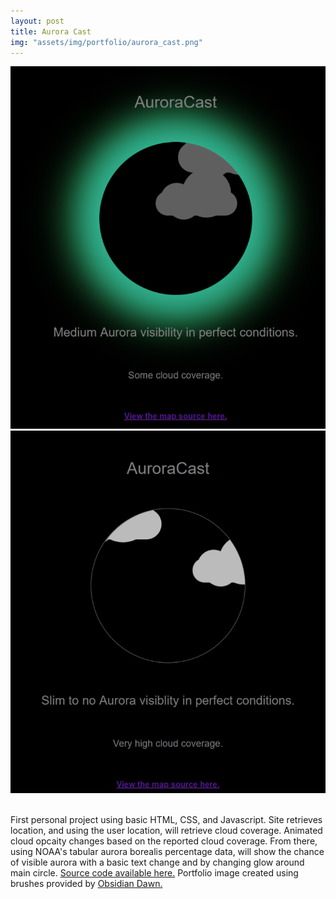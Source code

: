 ```yaml
---
layout: post
title: Aurora Cast
img: "assets/img/portfolio/aurora_cast.png"
---
```


<div id='masonry' class="grid">
<div class="grid-sizer"></div>
<div class="gutter-sizer"></div>
  <img src="assets/img/pexels/aurora_1.png" alt="" class="grid-item" style="padding: 0;">
  <img src="assets/img/pexels/aurora_2.png" alt="" class="grid-item" style="padding: 0;">
  <img src="assets/img/pexels//aurora_3.png.jpg" alt="" class="grid-item" style="padding: 4px;">
</div> 


First personal project using basic HTML, CSS, and Javascript.
Site retrieves location, and using the user location, will retrieve cloud coverage. Animated cloud opcaity changes based on the reported cloud coverage.
From there, using NOAA's tabular aurora borealis percentage data, will show the chance of visible aurora with a basic text change and by changing glow around main circle. 
[Source code available here.](https://github.com/smicklas/auroracast)
Portfolio image created using brushes provided by [Obsidian Dawn.](http://www.obsidiandawn.com/aurora-borealis-photoshop-gimp-brushes)